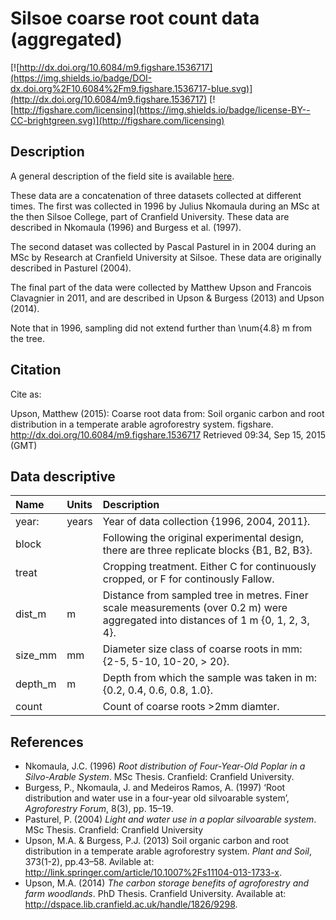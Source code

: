 # Silsoe coarse root count data (aggregated)

[![http://dx.doi.org/10.6084/m9.figshare.1536717](https://img.shields.io/badge/DOI-dx.doi.org%2F10.6084%2Fm9.figshare.1536717-blue.svg)](http://dx.doi.org/10.6084/m9.figshare.1536717)
[![http://figshare.com/licensing](https://img.shields.io/badge/license-BY--CC-brightgreen.svg)](http://figshare.com/licensing)

## Description

A general description of the field site is available [here](../).

These data are a concatenation of three datasets collected at different times. The first was collected in 1996 by Julius Nkomaula during an MSc at the then Silsoe College, part of Cranfield University. These data are described in Nkomaula (1996) and Burgess et al. (1997).

The second dataset was collected by Pascal Pasturel in in 2004 during an MSc by Research at Cranfield University at Silsoe. These data are originally described in Pasturel (2004).

The final part of the data were collected by Matthew Upson and Francois Clavagnier in 2011, and are described in Upson & Burgess (2013) and Upson (2014).

Note that in 1996, sampling did not extend further than \num{4.8} m from the tree.

## Citation

Cite as:

Upson, Matthew (2015): Coarse root data from: Soil organic carbon and root distribution in a temperate arable agroforestry system. figshare.
http://dx.doi.org/10.6084/m9.figshare.1536717
Retrieved 09:34, Sep 15, 2015 (GMT)

## Data descriptive

|Name|Units|Description|
|:---|:---|:---|
|year:| years | Year of data collection {1996, 2004, 2011}.|
|block|| Following the original experimental design, there are three replicate blocks {B1, B2, B3}.|
|treat|| Cropping treatment. Either C for continuously cropped, or F for continously Fallow.|
|dist_m| m | Distance from sampled tree in metres. Finer scale measurements (over 0.2 m) were aggregated into distances of 1 m {0, 1, 2, 3, 4}.|
|size_mm| mm | Diameter size class of coarse roots in mm: {2-5, 5-10, 10-20, > 20}.|
|depth_m| m |Depth from which the sample was taken in m: {0.2, 0.4, 0.6, 0.8, 1.0}.|
|count|| Count of coarse roots >2mm diamter.|

## References

* Nkomaula, J.C. (1996) *Root distribution of Four-Year-Old Poplar in a Silvo-Arable System*. MSc Thesis. Cranfield: Cranfield University.
* Burgess, P., Nkomaula, J. and Medeiros Ramos, A. (1997) ‘Root distribution and water use in a four-year old silvoarable system’, *Agroforestry Forum*, 8(3), pp. 15–19.
* Pasturel, P. (2004) *Light and water use in a poplar silvoarable system*. MSc Thesis. Cranfield: Cranfield University
* Upson, M.A. & Burgess, P.J. (2013) Soil organic carbon and root distribution in a temperate arable agroforestry system. *Plant and Soil*, 373(1-2), pp.43–58. Avilable at: http://link.springer.com/article/10.1007%2Fs11104-013-1733-x.
* Upson, M.A. (2014) *The carbon storage benefits of agroforestry and farm woodlands*. PhD Thesis. Cranfield University. Available at: http://dspace.lib.cranfield.ac.uk/handle/1826/9298.
